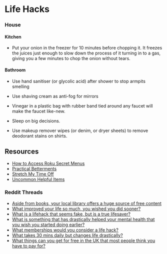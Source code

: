# Life Hacks

### House

#### Kitchen

* Put your onion in the freezer for 10 minutes before chopping it. It freezes the juices just enough to slow down the process of it turning in to a gas, giving you a few minutes to chop the onion without tears.

#### Bathroom

* Use hand sanitiser (or glycolic acid) after shower to stop armpits smelling
* Use shaving cream as anti-fog for mirrors
* Vinegar in a plastic bag with rubber band tied around any faucet will make the faucet like-new.



* Sleep on big decisions.
* Use makeup remover wipes (or denim, or dryer sheets) to remove deodorant stains on shirts.

## Resources

* [How to Access Roku Secret Menus](https://www.groovypost.com/howto/access-roku-secret-menus/)
* [Practical Betterments](https://practicalbetterments.com/)
* [Stretch My Time Off](https://stretchmytimeoff.com/)
* [Uncommon Helpful Items](https://docs.google.com/spreadsheets/d/e/2PACX-1vSREOGOUW\_uOFKpVvILA0TyA9vP8XCZxaZEbGEzOxLWaNx9LyIcYzxbb5PWFUsyOqW0MBvgf3YoriVH/pubhtml?gid=0\&single=true)

### Reddit Threads

* [Aside from books, your local library offers a huge source of free content](https://www.reddit.com/r/LifeProTips/comments/1d6rvhh/lpt\_aside\_from\_books\_your\_local\_library\_offers\_a/)
* [What improved your life so much, you wished you did sooner?](https://www.reddit.com/r/AskMen/comments/13j0xvu/what\_improved\_your\_life\_so\_much\_you\_wished\_you/)
* [What is a lifehack that seems fake, but is a true lifesaver?](https://www.reddit.com/r/AskReddit/comments/mmaumi/what\_is\_a\_lifehack\_that\_seems\_fake\_but\_is\_a\_true/)
* [What is something that has drastically helped your mental health that you wish you started doing earlier?](https://www.reddit.com/r/LifeProTips/comments/11rgcc1/lpt\_request\_what\_is\_something\_that\_has/)
* [What memberships would you consider a life hack?](https://www.reddit.com/r/AskUK/comments/1dxrjtb/what\_memberships\_would\_you\_consider\_a\_life\_hack/)
* [What takes 30 mins daily but changes life drastically?](https://www.reddit.com/r/LifeProTips/comments/15rtjvi/lpt\_request\_what\_takes\_30\_mins\_daily\_but\_changes/)
* [What things can you get for free in the UK that most people think you have to pay for?](https://www.reddit.com/r/AskUK/comments/1d710yk/what\_things\_can\_you\_get\_for\_free\_in\_the\_uk\_that/)
